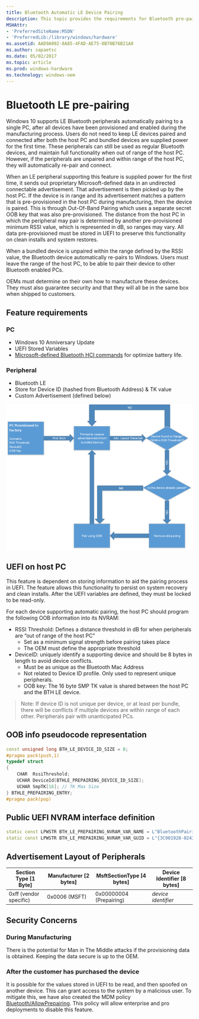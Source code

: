 ```yaml
---
title: Bluetooth Automatic LE Device Pairing
description: This topic provides the requirements for Bluetooth pre-pairing in Windows 10.
MSHAttr:
- 'PreferredSiteName:MSDN'
- 'PreferredLib:/library/windows/hardware'
ms.assetid: AAD9A002-8A85-4FAD-AE75-0B70B76B21A0
ms.author: sapaetsc
ms.date: 05/02/2017
ms.topic: article
ms.prod: windows-hardware
ms.technology: windows-oem
---
```


# Bluetooth LE pre-pairing
Windows 10 supports LE Bluetooth peripherals automatically pairing to a single PC, after all devices have been provisioned and enabled during the manufacturing process. Users do not need  to keep LE devices paired and connected after both the host PC and bundled devices are supplied power for the first time. These peripherals can still be used as regular Bluetooth devices, and maintain full functionality when out of range of the host PC. However, if the peripherals are unpaired and within range of the host PC, they will automatically re-pair and connect.
	
When an LE peripheral supporting this feature is supplied power for the first time, it sends out proprietary Microsoft-defined data in an undirected connectable advertisement. That advertisement is then picked up by the host PC. If the device is in range and its advertisement matches a pattern that is pre-provisioned in the host PC during manufacturing, then the device is paired. This is through Out-Of-Band Pairing which uses a separate secret OOB key that was also pre-provisioned. The distance from the host PC in which the peripheral may pair is determined by another pre-provisioned minimum RSSI value, which is represented in dB, so ranges may vary. All data pre-provisioned must be stored in UEFI to preserve this functionality on clean installs and system restores.

When a bundled device is unpaired within the range defined by the RSSI value, the Bluetooth device automatically re-pairs to Windows. Users must leave the range of the host PC, to be able to pair their device to other Bluetooth enabled PCs.

OEMs must determine on their own how to manufacture these devices. They must also guarantee security and that they will all be in the same box when shipped to customers.

## Feature requirements

### PC
- 	Windows 10 Anniversary Update
- 	UEFI Stored Variables
- 	[Microsoft-defined Bluetooth HCI commands](https://msdn.microsoft.com/en-us/library/windows/hardware/dn936814) for optimize battery life. 

### Peripheral
- Bluetooth LE
- Store for Device ID (hashed from Bluetooth Address) & TK value
- Custom Advertisement (defined below)

![Pre-pairing flow](../images/prepairflow.png)

## UEFI on host PC

This feature is dependent on storing information to aid the pairing process in UEFI. The feature allows this functionality to persist on system recovery and clean installs. After the UEFI variables are defined, they must be locked to be read-only. 

For each device supporting automatic pairing, the host PC should program the following OOB information into its NVRAM:
- 	RSSI Threshold: Defines a distance threshold in dB for when peripherals are “out of range of the host PC”
	- 	Set as a minimum signal strength before pairing takes place
	- 	The OEM must define the appropriate threshold
- 	DeviceID: uniquely identify a supporting device and should be 8 bytes in length to avoid device conflicts.
	- 	Must be as unique as the Bluetooth Mac Address
	- 	Not related to Device ID profile. Only used to represent unique peripherals.
	- 	OOB key: The 16 byte SMP TK value is shared between the host PC and the BTH LE device.
> Note: If device ID is not unique per device, or at least per bundle, there will be conflicts if multiple devices are within range of each other. Peripherals  pair with unanticipated PCs.

## OOB info pseudocode representation
```cpp
const unsigned long BTH_LE_DEVICE_ID_SIZE = 8;
#pragma pack(push,1)
typedef struct
{
    CHAR  RssiThreshold;
    UCHAR DeviceId[BTHLE_PREPAIRING_DEVICE_ID_SIZE];
    UCHAR SmpTK[16]; // TK Max Size
} BTHLE_PREPAIRING_ENTRY;
#pragma pack(pop) 
```

## Public UEFI NVRAM interface definition
```cpp
static const LPWSTR BTH_LE_PREPAIRING_NVRAM_VAR_NAME = L"BluetoothPairingInfo";
static const LPWSTR BTH_LE_PREPAIRING_NVRAM_VAR_GUID = L"{3C901928-0243-4778-8ADC-BC2D3C6E6B0E}";
```

## Advertisement Layout of Peripherals

|Section Type [1 Byte]	| Manufacturer [2 bytes]	| MsftSectionType [4 bytes]	| Device Identifier [8 bytes]|
|-----------------------|---------------------------|---------------------------|----------------------------|
|0xff (vendor specific)	|0x0006 (MSFT)				|0x00000004 (Prepairing) 	| *device identifier* 		 |

## Security Concerns
### **During Manufacturing**
There is the potential for Man in The Middle attacks if the provisioning data is obtained. Keeping the data secure is up to the OEM. 
### **After the customer has purchased the device**
It is possible for the values stored in UEFI to be read, and then spoofed on another device. This can grant access to the system by a malicious user. To mitigate this, we have also created the MDM policy [Bluetooth/AllowPrepairing](https://msdn.microsoft.com/windows/hardware/commercialize/customize/mdm/policy-configuration-service-provider#bluetooth-allowprepairing). This policy will allow enterprise and pro deployments to disable this feature.
